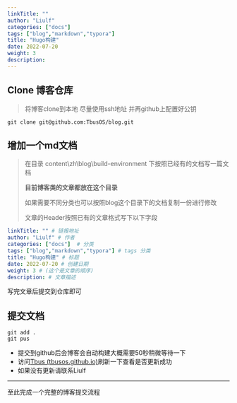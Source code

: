 ```yaml
---
linkTitle: ""
author: "Liulf"
categories: ["docs"]
tags: ["blog","markdown","typora"] 
title: "Hugo构建"
date: 2022-07-20
weight: 3
description:
---
```

## Clone 博客仓库
> 将博客clone到本地
> 尽量使用ssh地址
> 并再github上配置好公钥
```shell
git clone git@github.com:TbusOS/blog.git
```


## 增加一个md文档

> 在目录 content\zh\blog\build-environment 下按照已经有的文档写一篇文档
>
> **目前博客类的文章都放在这个目录**
>
> 如果需要不同分类也可以按照blog这个目录下的文档复制一份进行修改
>
> 文章的Header按照已有的文章格式写下以下字段

``` yaml
linkTitle: "" # 链接地址
author: "Liulf" # 作者
categories: ["docs"]  # 分类
tags: ["blog","markdown","typora"] # tags 分类
title: "Hugo构建" # 标题
date: 2022-07-20 # 创建日期
weight: 3 # (这个是文章的顺序)
description: # 文章描述
```

写完文章后提交到仓库即可

## 提交文档

```shell
git add .
git pus
```

* 提交到github后会博客会自动构建大概需要50秒稍微等待一下
* 访问[Tbus (tbusos.github.io)](https://tbusos.github.io/)刷新一下查看是否更新成功
* 如果没有更新请联系Liulf


---

至此完成一个完整的博客提交流程
